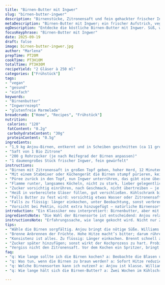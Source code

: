 ```yaml
---
title: "Birnen-Butter mit Ingwer"
slug: "birnen-butter-ingwer"
description: "Birnenstücke, Zitronensaft und fein gehackter frischer Ingwer langsam gekocht bis zur buttrigen Konsistenz. Dabei häufiges Rühren, um Anbrennen zu vermeiden und das Karamellisieren zu fördern. Zucker je nach Geschmack und Birnensüße addiert. Ein klassischer Aufstrich, vegan, glutenfrei, ohne Nüsse oder Milchprodukte. Hält sich bis zu zwei Wochen gekühlt. Schon kleinere Änderungen, wie der Ingwer, verändern Aroma und Frische. Wichtig: Die Textur kontrollieren, um die richtige Cremigkeit zu bekommen, nicht zu flüssig oder zu fest."
metaDescription: "Birnen-Butter mit Ingwer; ein frischer Aufstrich, vegan und glutenfrei. Ideal für Frühstück oder Brotzeit."
ogDescription: "Entdecke die köstliche Birnen-Butter mit Ingwer. Süß, würzig und perfekt zum Verfeinern deines Brotes."
focusKeyphrase: "Birnen-Butter mit Ingwer"
date: 2025-09-19
draft: false
image: birnen-butter-ingwer.jpg
author: "Marlena"
prepTime: PT20M
cookTime: PT3H10M
totalTime: PT3H30M
recipeYield: "2 Gläser à 250 ml"
categories: ["Frühstück"]
tags:
- "vegan"
- "gesund"
- "einfach"
keywords:
- "Birnenbutter"
- "Ingwerrezept"
- "glutenfreie Marmelade"
breadcrumb: ["Home", "Recipes", "Frühstück"]
nutrition: 
 calories: "120"
 fatContent: "0.2g"
 carbohydrateContent: "30g"
 proteinContent: "0.5g"
ingredients:
- "1,9 kg Anjou-Birnen, entkernt und in Scheiben geschnitten (ca 11 große Birnen)"
- "Saft von 1 Bio Zitrone"
- "200 g Rohrzucker (je nach Reifegrad der Birnen anpassen)"
- "1 daumengroßes Stück frischer Ingwer, fein gewürfelt"
instructions:
- "Birnen mit Zitronensaft in großen Topf geben, hoher Herd, 12 Minuten kochen; häufig rühren, damit zerfallen die Früchte schön und nichts haftet."
- "Mit einem Stabmixer oder Küchengerät die Birnen stumpf pürieren, kein Übermixen, sonst wird’s zu flüssig. Anschließend fein durch ein Sieb drücken – kein rush, trockenes Sieb hilft, faserige Stücke und Kerne raus."
- "Püree zurück in den Topf, nun Ingwer unterrühren, das gibt eine überraschende Frische, die süß und würzig balanciert."
- "Flamme runter, langsames Köcheln, nicht zu stark, lieber gelegentlich rühren – 2 Stunden 45 Minuten etwa. Der Duft wird intensiver, Farbe goldgelb, Blasen dick, gerade richtig, um butterartige Konsistenz zu erreichen; wer zu früh aufhört, hat eher Mus."
- "Zucker vorsichtig einrühren, nach Geschmack, nicht übertreiben – je nach Süße der Birne. Noch 10 Minuten köcheln lassen, aufpassen, Zucker komplett aufgelöst."
- "Heiß in vorbereitete Gläser füllen, gut verschließen. Kühlschrank bis zwei Wochen haltbar, oder kurze Zeit einfrieren."
- "Falls Butter zu fest wird: vorsichtig etwas Wasser oder Zitronensaft nachgeben, vorsichtig erwärmen und rühren, bis cremig."
- "Falls zu flüssig: länger einkochen, unter Beobachtung, sonst verbrennt es leicht. Vermeide zu hohe Hitze, das gibt bitteren Geschmack."
- "Vorsicht bei Pektin, nicht extra hinzugefügt – natürliche Birnensorten variieren stark, immer viel probieren während des Kochens, auf Konsistenz achten."
introduction: "Ein Klassiker neu interpretiert: Birnenbutter, aber mit frischem Ingwer. Die leichte Schärfe des Ingwers rundet die süße und buttrige Textur perfekt ab, ohne den Geschmack der Birne zu überdecken. Die lange Einkochzeit trocknet die Früchte auf, bis eine dichte, streichfähige Konsistenz entsteht. Zitronensaft hilft, die Farbe zu erhalten und die natürlichen Aromen zu verstärken. Diese Birnenbutter lebt von Timing, Hören und Sehen – Blasen, Duft, Farbe – nicht von der Uhr. Ein gutes Gefühl für Hitze und Geduld zahlt sich aus, sonst wird sie zu dünn oder verbrannt. Keine Zusatzstoffe nötig, deswegen Leben und Frische im Blick behalten."
ingredientsNote: "Die Wahl der Birnensorte ist entscheidend: Anjou relativ süß und fest. Alternativ geht auch Williams, allerdings etwas weniger säurebetont. Frischer Zitronensaft bringt Frische und verhindert das Braunwerden der Frucht. Der Rohrzucker kann variieren, je nach Reife der Birnen, der Ingwer darf nicht zu dominant sein, sonst verdrängt er die Birne. Im Notfall: Zitronensäurepulver anstelle von Zitrone, brauner Zucker statt Rohrzucker oder etwas Apfelsaftkonzentrat für mehr Fruchtigkeit. Wichtig, Ingwer wirklich frisch, kein Pulver, sonst fehlt die Frische."
instructionsNote: "Erfahrungssache, wie lange gekocht wird. Nicht nur Zeit zählt, sondern beobachten: Der Topf soll langsam Blasen werfen, größer und zäher werden, der Duft intensiv, karamellig-birnig. Sicherstellen, dass am Boden sich keine braune Schicht bildet, häufig rühren, sonst bitter. Mikrowelle und Hochtemperatur-Methoden außer Acht lassen, hier zählt Low and slow. Das Passieren durch das Sieb gibt eine feine Butter, die man gut streicht. Tricks: Zitronensaft vor dem Kochen dazu geben, hält die Farbe hell. Ingwer erst nach dem Passieren unterheben, dann verliert er nicht seine Frische. Zucker zuletzt, sonst wird der Kochprozess zu hart. Zum Einfüllen die Gläser vorher heiß ausspülen, für bessere Haltbarkeit."
tips:
- "Wähle die Birnen sorgfältig. Anjou bringt die nötige Süße. Williams geht auch, weniger Säure nötig; aber passt nicht zu jedem. Ingwer frisch – wichtig. Pulver fehlt der Geschmack."
- "Brenne Anbrennen der Früchte. Hohe Hitze macht’s bitter; darum rühre häufig. Beobachte die Farben; goldgelb ist gut. Duft intensiv, aber nicht zu lange kochen."
- "Konsistenz ist alles. Zu flüssig: Länger einkochen. Brennt schnell an; also schau hin. Zu fest? Ein Spritzer Wasser hilft zum Auflockern. Geduld zeigen."
- "Zucker später hinzufügen; sonst wirkt der Kochprozess zu hart. Probiere unterwegs; Balance finden das Geheimnis; die Birne soll strahlen, nicht verstecken."
- "Vergiss nicht den Zitronensaft. Vor dem Kochen ein Spritzer, bringt Frische. Alternativen? Zitronensäurepulver, wenn Bio-Zitrone fehlt. Aber frisch bleibt besser."
faq:
- "q: Wie lange sollte ich die Birnen kochen? a: Beobachte die Blasen und den Duft. Der Prozess variiert; vielleicht 2 Stunden 45 Minuten. Farbe und Textur stimmen dann."
- "q: Was tun, wenn die Birnen zu braun werden? a: Sofort Hitze reduzieren. Oft umrühren. Vermehrt Anbrennen vermeiden, das gibt bitteren Geschmack."
- "q: Welche Birnensorten kann ich nutzen? a: Anjou ist klasse. Williams ebenfalls, zwar weniger süß. Teste auch Hohle oder Flaschenbirnen. Geschmack muss stimmen."
- "q: Wie lange hält sich die Birnen-Butter? a: Zwei Wochen im Kühlschrank. Einfrieren? Kein Problem. Für längere Haltbarkeit ist das eine gute Option."

---
```

